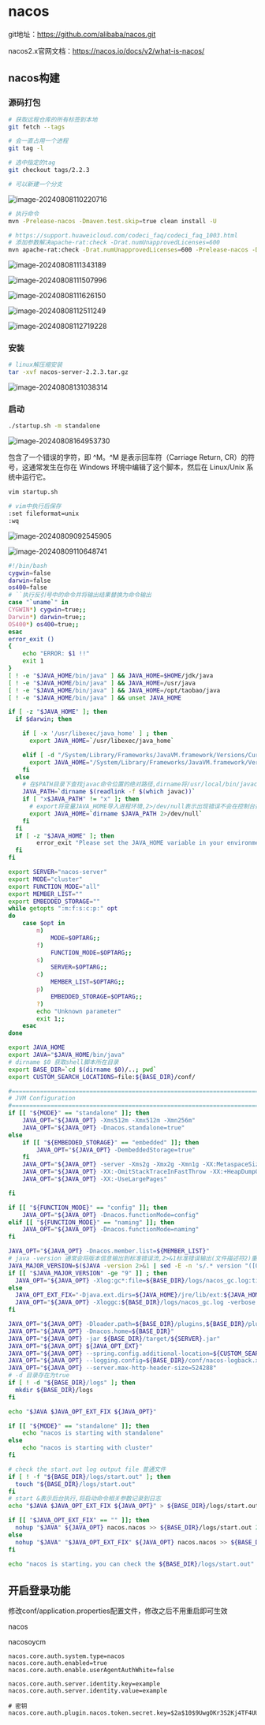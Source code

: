# nacos

git地址：https://github.com/alibaba/nacos.git

nacos2.x官网文档：https://nacos.io/docs/v2/what-is-nacos/

## nacos构建

### 源码打包

~~~bash
# 获取远程仓库的所有标签到本地
git fetch --tags

# 会一直占用一个进程
git tag -l

# 选中指定的tag
git checkout tags/2.2.3

# 可以新建一个分支

~~~

![image-20240808110220716](http://47.101.155.205/image-20240808110220716.png)



~~~bash
# 执行命令
mvn -Prelease-nacos -Dmaven.test.skip=true clean install -U

# https://support.huaweicloud.com/codeci_faq/codeci_faq_1003.html
# 添加参数解决apache-rat:check -Drat.numUnapprovedLicenses=600
mvn apache-rat:check -Drat.numUnapprovedLicenses=600 -Prelease-nacos -Dmaven.test.skip=true clean install -U


~~~

![image-20240808111343189](http://47.101.155.205/image-20240808111343189.png)

![image-20240808111507996](http://47.101.155.205/image-20240808111507996.png)

![image-20240808111626150](http://47.101.155.205/image-20240808111626150.png)

![image-20240808112511249](http://47.101.155.205/image-20240808112511249.png)

![image-20240808112719228](http://47.101.155.205/image-20240808112719228.png)



### 安装

~~~bash
# linux解压缩安装
tar -xvf nacos-server-2.2.3.tar.gz

~~~

![image-20240808131038314](http://47.101.155.205/image-20240808131038314.png)



### 启动

~~~bash
./startup.sh -m standalone


~~~

![image-20240808164953730](http://47.101.155.205/image-20240808164953730.png)

包含了一个错误的字符，即 ^M。^M 是表示回车符（Carriage Return, CR）的符号，这通常发生在你在 Windows 环境中编辑了这个脚本，然后在 Linux/Unix 系统中运行它。

~~~ bash
vim startup.sh

# vim中执行后保存
:set fileformat=unix
:wq

~~~

![image-20240809092545905](http://47.101.155.205/image-20240809092545905.png)

![image-20240809110648741](http://47.101.155.205/image-20240809110648741.png)



~~~bash
#!/bin/bash
cygwin=false
darwin=false
os400=false
# ``执行反引号中的命令并将输出结果替换为命令输出
case "`uname`" in
CYGWIN*) cygwin=true;;
Darwin*) darwin=true;;
OS400*) os400=true;;
esac
error_exit ()
{
    echo "ERROR: $1 !!"
    exit 1
}
[ ! -e "$JAVA_HOME/bin/java" ] && JAVA_HOME=$HOME/jdk/java
[ ! -e "$JAVA_HOME/bin/java" ] && JAVA_HOME=/usr/java
[ ! -e "$JAVA_HOME/bin/java" ] && JAVA_HOME=/opt/taobao/java
[ ! -e "$JAVA_HOME/bin/java" ] && unset JAVA_HOME

if [ -z "$JAVA_HOME" ]; then
  if $darwin; then

    if [ -x '/usr/libexec/java_home' ] ; then
      export JAVA_HOME=`/usr/libexec/java_home`

    elif [ -d "/System/Library/Frameworks/JavaVM.framework/Versions/CurrentJDK/Home" ]; then
      export JAVA_HOME="/System/Library/Frameworks/JavaVM.framework/Versions/CurrentJDK/Home"
    fi
  else
    # 在$PATH目录下查找javac命令位置的绝对路径,dirname将/usr/local/bin/javac转换成/usr/local/bin
    JAVA_PATH=`dirname $(readlink -f $(which javac))`
    if [ "x$JAVA_PATH" != "x" ]; then
	  # export将变量JAVA_HOME导入进程环境,2>/dev/null表示出现错误不会在控制台打印
      export JAVA_HOME=`dirname $JAVA_PATH 2>/dev/null`
    fi
  fi
  if [ -z "$JAVA_HOME" ]; then
        error_exit "Please set the JAVA_HOME variable in your environment, We need java(x64)! jdk8 or later is better!"
  fi
fi

export SERVER="nacos-server"
export MODE="cluster"
export FUNCTION_MODE="all"
export MEMBER_LIST=""
export EMBEDDED_STORAGE=""
while getopts ":m:f:s:c:p:" opt
do
    case $opt in
        m)
            MODE=$OPTARG;;
        f)
            FUNCTION_MODE=$OPTARG;;
        s)
            SERVER=$OPTARG;;
        c)
            MEMBER_LIST=$OPTARG;;
        p)
            EMBEDDED_STORAGE=$OPTARG;;
        ?)
        echo "Unknown parameter"
        exit 1;;
    esac
done

export JAVA_HOME
export JAVA="$JAVA_HOME/bin/java"
# dirname $0 获取shell脚本所在目录
export BASE_DIR=`cd $(dirname $0)/..; pwd`
export CUSTOM_SEARCH_LOCATIONS=file:${BASE_DIR}/conf/

#===========================================================================================
# JVM Configuration
#===========================================================================================
if [[ "${MODE}" == "standalone" ]]; then
    JAVA_OPT="${JAVA_OPT} -Xms512m -Xmx512m -Xmn256m"
    JAVA_OPT="${JAVA_OPT} -Dnacos.standalone=true"
else
    if [[ "${EMBEDDED_STORAGE}" == "embedded" ]]; then
        JAVA_OPT="${JAVA_OPT} -DembeddedStorage=true"
    fi
    JAVA_OPT="${JAVA_OPT} -server -Xms2g -Xmx2g -Xmn1g -XX:MetaspaceSize=128m -XX:MaxMetaspaceSize=320m"
    JAVA_OPT="${JAVA_OPT} -XX:-OmitStackTraceInFastThrow -XX:+HeapDumpOnOutOfMemoryError -XX:HeapDumpPath=${BASE_DIR}/logs/java_heapdump.hprof"
    JAVA_OPT="${JAVA_OPT} -XX:-UseLargePages"

fi

if [[ "${FUNCTION_MODE}" == "config" ]]; then
    JAVA_OPT="${JAVA_OPT} -Dnacos.functionMode=config"
elif [[ "${FUNCTION_MODE}" == "naming" ]]; then
    JAVA_OPT="${JAVA_OPT} -Dnacos.functionMode=naming"
fi

JAVA_OPT="${JAVA_OPT} -Dnacos.member.list=${MEMBER_LIST}"
# java -version 通常会将版本信息输出到标准错误流,2>&1标准错误输出(文件描述符2)重定向到标准输出(文件描述符1)
JAVA_MAJOR_VERSION=$($JAVA -version 2>&1 | sed -E -n 's/.* version "([0-9]*).*$/\1/p')
if [[ "$JAVA_MAJOR_VERSION" -ge "9" ]] ; then
  JAVA_OPT="${JAVA_OPT} -Xlog:gc*:file=${BASE_DIR}/logs/nacos_gc.log:time,tags:filecount=10,filesize=100m"
else
  JAVA_OPT_EXT_FIX="-Djava.ext.dirs=${JAVA_HOME}/jre/lib/ext:${JAVA_HOME}/lib/ext"
  JAVA_OPT="${JAVA_OPT} -Xloggc:${BASE_DIR}/logs/nacos_gc.log -verbose:gc -XX:+PrintGCDetails -XX:+PrintGCDateStamps -XX:+PrintGCTimeStamps -XX:+UseGCLogFileRotation -XX:NumberOfGCLogFiles=10 -XX:GCLogFileSize=100M"
fi

JAVA_OPT="${JAVA_OPT} -Dloader.path=${BASE_DIR}/plugins,${BASE_DIR}/plugins/health,${BASE_DIR}/plugins/cmdb,${BASE_DIR}/plugins/selector"
JAVA_OPT="${JAVA_OPT} -Dnacos.home=${BASE_DIR}"
JAVA_OPT="${JAVA_OPT} -jar ${BASE_DIR}/target/${SERVER}.jar"
JAVA_OPT="${JAVA_OPT} ${JAVA_OPT_EXT}"
JAVA_OPT="${JAVA_OPT} --spring.config.additional-location=${CUSTOM_SEARCH_LOCATIONS}"
JAVA_OPT="${JAVA_OPT} --logging.config=${BASE_DIR}/conf/nacos-logback.xml"
JAVA_OPT="${JAVA_OPT} --server.max-http-header-size=524288"
# -d 目录存在为true
if [ ! -d "${BASE_DIR}/logs" ]; then
  mkdir ${BASE_DIR}/logs
fi

echo "$JAVA $JAVA_OPT_EXT_FIX ${JAVA_OPT}"

if [[ "${MODE}" == "standalone" ]]; then
    echo "nacos is starting with standalone"
else
    echo "nacos is starting with cluster"
fi

# check the start.out log output file 普通文件
if [ ! -f "${BASE_DIR}/logs/start.out" ]; then
  touch "${BASE_DIR}/logs/start.out"
fi
# start &表示后台执行,将启动命令相关参数记录到日志
echo "$JAVA $JAVA_OPT_EXT_FIX ${JAVA_OPT}" > ${BASE_DIR}/logs/start.out 2>&1 &

if [[ "$JAVA_OPT_EXT_FIX" == "" ]]; then
  nohup "$JAVA" ${JAVA_OPT} nacos.nacos >> ${BASE_DIR}/logs/start.out 2>&1 &
else
  nohup "$JAVA" "$JAVA_OPT_EXT_FIX" ${JAVA_OPT} nacos.nacos >> ${BASE_DIR}/logs/start.out 2>&1 &
fi

echo "nacos is starting，you can check the ${BASE_DIR}/logs/start.out"

~~~





## 开启登录功能

修改conf/application.properties配置文件，修改之后不用重启即可生效

nacos

nacosoycm

~~~properties
nacos.core.auth.system.type=nacos
nacos.core.auth.enabled=true
nacos.core.auth.enable.userAgentAuthWhite=false

nacos.core.auth.server.identity.key=example
nacos.core.auth.server.identity.value=example

# 密钥
nacos.core.auth.plugin.nacos.token.secret.key=$2a$10$9UwgOKr3S2Kj4TF4UUVYKO.LW6DE/JItfEyMDllZtj1MHRP61Ep0y

~~~

